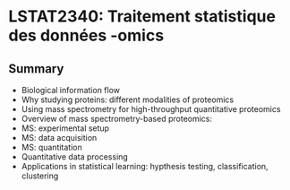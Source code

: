 # LSTAT2340: Traitement statistique des données -omics

## Summary

- Biological information flow 
- Why studying proteins: different modalities of proteomics
- Using mass spectrometry for high-throughput quantitative proteomics
- Overview of mass spectrometry-based proteomics: 
- MS: experimental setup
- MS: data acquisition
- MS: quantitation
- Quantitative data processing
- Applications in statistical learning: hypthesis testing,
  classification, clustering


